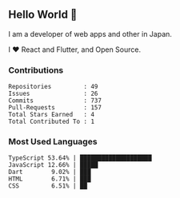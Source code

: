 ## Hello World 👋

I am a developer of web apps and other in Japan.

I ❤️ React and Flutter, and Open Source.

### Contributions

<!-- contributions start -->

    Repositories         : 49
    Issues               : 26
    Commits              : 737
    Pull-Requests        : 157
    Total Stars Earned   : 4
    Total Contributed To : 1

<!-- contributions end -->

### Most Used Languages

<!-- most-used-languages start -->

    TypeScript 53.64% | ████████████████████
    JavaScript 12.66% | █████
    Dart        9.02% | ███
    HTML        6.71% | ███
    CSS         6.51% | ██

<!-- most-used-languages end -->
